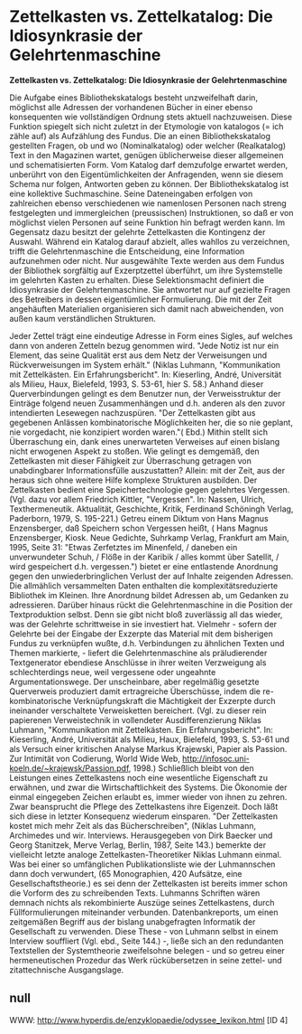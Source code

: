 # Zettelkasten vs. Zettelkatalog: Die Idiosynkrasie der Gelehrtenmaschine

**Zettelkasten vs. Zettelkatalog: Die Idiosynkrasie der Gelehrtenmaschine**

Die Aufgabe eines Bibliothekskatalogs besteht unzweifelhaft darin, möglichst alle Adressen der vorhandenen Bücher in einer ebenso konsequenten wie vollständigen Ordnung stets aktuell nachzuweisen. Diese Funktion spiegelt sich nicht zuletzt in der Etymologie von katalogos (= ich zähle auf) als Aufzählung des Fundus. Die an einen Bibliothekskatalog gestellten Fragen, ob und wo (Nominalkatalog) oder welcher (Realkatalog) Text in den Magazinen wartet, genügen üblicherweise dieser allgemeinen und schematisierten Form. Vom Katalog darf demzufolge erwartet werden, unberührt von den Eigentümlichkeiten der Anfragenden, wenn sie diesem Schema nur folgen, Antworten geben zu können. Der Bibliothekskatalog ist eine kollektive Suchmaschine. Seine Dateneingaben erfolgen von zahlreichen ebenso verschiedenen wie namenlosen Personen nach streng festgelegten und immergleichen (preussischen) Instruktionen, so daß er von möglichst vielen Personen auf seine Funktion hin befragt werden kann. Im Gegensatz dazu besitzt der gelehrte Zettelkasten die Kontingenz der Auswahl. Während ein Katalog darauf abzielt, alles wahllos zu verzeichnen, trifft die Gelehrtenmaschine die Entscheidung, eine Information aufzunehmen oder nicht. Nur ausgewählte Texte werden aus dem Fundus der Bibliothek sorgfältig auf Exzerptzettel überführt, um ihre Systemstelle im gelehrten Kasten zu erhalten. Diese Selektionsmacht definiert die Idiosynkrasie der Gelehrtenmaschine. Sie antwortet nur auf gezielte Fragen des Betreibers in dessen eigentümlicher Formulierung. Die mit der Zeit angehäuften Materialien organisieren sich damit nach abweichenden, von außen kaum verständlichen Strukturen. 

Jeder Zettel trägt eine eindeutige Adresse in Form eines Sigles, auf welches dann von anderen Zetteln bezug genommen wird. "Jede Notiz ist nur ein Element, das seine Qualität erst aus dem Netz der Verweisungen und Rückverweisungen im System erhält."
(Niklas Luhmann, "Kommunikation mit Zettelkästen. Ein Erfahrungsbericht". In: Kieserling, André, Universität als Milieu, Haux, Bielefeld, 1993, S. 53-61, hier S. 58.)
Anhand dieser Querverbindungen gelingt es dem Benutzer nun, der Verweisstruktur der Einträge folgend neuen Zusammenhängen und d.h. anderen als den zuvor intendierten Lesewegen nachzuspüren. "Der Zettelkasten gibt aus gegebenen Anlässen kombinatorische Möglichkeiten her, die so nie geplant, nie vorgedacht, nie konzipiert worden waren."( Ebd.) Mithin stellt sich Überraschung ein, dank eines unerwarteten Verweises auf einen bislang nicht erwogenen Aspekt zu stoßen. Wie gelingt es demgemäß, den Zettelkasten mit dieser Fähigkeit zur Überraschung getragen von unabdingbarer Informationsfülle auszustatten? Allein: mit der Zeit, aus der heraus sich ohne weitere Hilfe komplexe Strukturen ausbilden.
Der Zettelkasten bedient eine Speichertechnologie gegen gelehrtes Vergessen.
(Vgl. dazu vor allem Friedrich Kittler, "Vergessen". In: Nassen, Ulrich, Texthermeneutik. Aktualität, Geschichte, Kritik, Ferdinand Schöningh Verlag, Paderborn, 1979, S. 195-221.)
Getreu einem Diktum von Hans Magnus Enzensberger, daß Speichern schon Vergessen heißt, ( Hans Magnus Enzensberger, Kiosk. Neue Gedichte, Suhrkamp Verlag, Frankfurt am Main, 1995, Seite 31: "Etwas Zerfetztes im Minenfeld, / daneben ein unverwundeter Schuh, / Flöße in der Karibik / alles kommt über Satellit, / wird gespeichert d.h. vergessen.") bietet er eine entlastende Anordnung gegen den unwiederbringlichen Verlust der auf Inhalte zeigenden Adressen. Die allmählich versammelten Daten enthalten die komplexitätsreduzierte Bibliothek im Kleinen. Ihre Anordnung bildet Adressen ab, um Gedanken zu adressieren. 
Darüber hinaus rückt die Gelehrtenmaschine in die Position der Textproduktion selbst. Denn sie gibt nicht bloß zuverlässig all das wieder, was der Gelehrte schrittweise in sie investiert hat. Vielmehr - sofern der Gelehrte bei der Eingabe der Exzerpte das Material mit dem bisherigen Fundus zu verknüpfen wußte, d.h. Verbindungen zu ähnlichen Texten und Themen markierte, - liefert die Gelehrtenmaschine als präludierender Textgenerator ebendiese Anschlüsse in ihrer weiten Verzweigung als schlechterdings neue, weil vergessene oder ungeahnte Argumentationswege. Der unscheinbare, aber regelmäßig gesetzte Querverweis produziert damit ertragreiche Überschüsse, indem die re-kombinatorische Verknüpfungskraft die Mächtigkeit der Exzerpte durch ineinander verschaltete Verweisketten bereichert.
(Vgl. zu dieser rein papierenen Verweistechnik in vollendeter Ausdifferenzierung Niklas Luhmann, "Kommunikation mit Zettelkästen. Ein Erfahrungsbericht". In: Kieserling, André, Universität als Milieu, Haux, Bielefeld, 1993, S. 53-61 und als Versuch einer kritischen Analyse Markus Krajewski, Papier als Passion. Zur Intimität von Codierung, World Wide Web, http://infosoc.uni-koeln.de/~krajewsk/Passion.pdf, 1998.)
Schließlich bleibt von den Leistungen eines Zettelkastens noch eine wesentliche Eigenschaft zu erwähnen, und zwar die Wirtschaftlichkeit des Systems. Die Ökonomie der einmal eingegeben Zeichen erlaubt es, immer wieder von ihnen zu zehren. Zwar beansprucht die Pflege des Zettelkastens ihre Eigenzeit. Doch läßt sich diese in letzter Konsequenz wiederum einsparen. "Der Zettelkasten kostet mich mehr Zeit als das Bücherschreiben", (Niklas Luhmann, Archimedes und wir. Interviews. Herausgegeben von Dirk Baecker und Georg Stanitzek, Merve Verlag, Berlin, 1987, Seite 143.) bemerkte der vielleicht letzte analoge Zettelkasten-Theoretiker Niklas Luhmann einmal. Was bei einer so umfänglichen Publikationsliste wie der Luhmannschen dann doch verwundert, (65 Monographien, 420 Aufsätze, eine Gesellschaftstheorie.) es sei denn der Zettelkasten ist bereits immer schon die Vorform des zu schreibenden Texts. Luhmanns Schriften wären demnach nichts als rekombinierte Auszüge seines Zettelkastens, durch Füllformulierungen miteinander verbunden. Datenbankreports, um einen zeitgemäßen Begriff aus der bislang unabgefragten Informatik der Gesellschaft zu verwenden. Diese These - von Luhmann selbst in einem Interview souffliert (Vgl. ebd., Seite 144.) -, ließe sich an den redundanten Textstellen der Systemtheorie zweifelsohne belegen - und so getreu einer hermeneutischen Prozedur das Werk rückübersetzen in seine zettel- und zitattechnische Ausgangslage.

## null

WWW: http://www.hyperdis.de/enzyklopaedie/odyssee_lexikon.html [ID 4]

